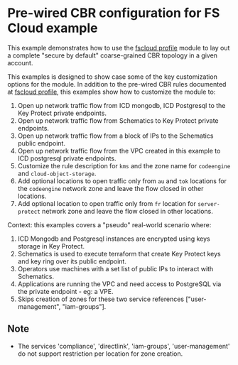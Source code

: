 # Pre-wired CBR configuration for FS Cloud example

This example demonstrates how to use the [fscloud profile](../../profiles/fscloud/) module to lay out a complete "secure by default" coarse-grained CBR topology in a given account.

This examples is designed to show case some of the key customization options for the module. In addition to the pre-wired CBR rules documented at [fscloud profile](../../profiles/fscloud/), this examples show how to customize the module to:
1. Open up network traffic flow from ICD mongodb, ICD Postgresql to the Key Protect private endpoints.
2. Open up network traffic flow from Schematics to Key Protect private endpoints.
3. Open up network traffic flow from a block of IPs to the Schematics public endpoint.
4. Open up network traffic flow from the VPC created in this example to ICD postgresql private endpoints.
5. Customize the rule description for `kms` and the zone name for `codeengine` and `cloud-object-storage`.
6. Add optional locations to open traffic only from `au` and `tok` locations for the `codeengine` network zone and leave the flow closed in other locations.
7. Add optional location to open traffic only from `fr` location for `server-protect` network zone and leave the flow closed in other locations.

Context: this examples covers a "pseudo" real-world scenario where:
1. ICD Mongodb and Postgresql instances are encrypted using keys storage in Key Protect.
2. Schematics is used to execute terraform that create Key Protect keys and key ring over its public endpoint.
3. Operators use machines with a set list of public IPs to interact with Schematics.
4. Applications are running the VPC and need access to PostgreSQL via the private endpoint - eg: a VPE.
5. Skips creation of zones for these two service references ["user-management", "iam-groups"].

## Note
- The services 'compliance', 'directlink', 'iam-groups', 'user-management' do not support restriction per location for zone creation.
